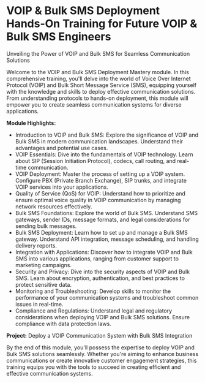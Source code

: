 # VOIP & Bulk SMS Deployment Hands-On Training for Future VOIP & Bulk SMS Engineers

Unveiling the Power of VOIP and Bulk SMS for Seamless Communication Solutions

Welcome to the VOIP and Bulk SMS Deployment Mastery module. In this comprehensive training, you'll delve into the world of Voice Over Internet Protocol (VOIP) and Bulk Short Message Service (SMS), equipping yourself with the knowledge and skills to deploy effective communication solutions. From understanding protocols to hands-on deployment, this module will empower you to create seamless communication systems for diverse applications.

**Module Highlights:**

- Introduction to VOIP and Bulk SMS: Explore the significance of VOIP and Bulk SMS in modern communication landscapes. Understand their advantages and potential use cases.
- VOIP Essentials: Dive into the fundamentals of VOIP technology. Learn about SIP (Session Initiation Protocol), codecs, call routing, and real-time communication.
- VOIP Deployment: Master the process of setting up a VOIP system. Configure PBX (Private Branch Exchange), SIP trunks, and integrate VOIP services into your applications.
- Quality of Service (QoS) for VOIP: Understand how to prioritize and ensure optimal voice quality in VOIP communication by managing network resources effectively.
- Bulk SMS Foundations: Explore the world of Bulk SMS. Understand SMS gateways, sender IDs, message formats, and legal considerations for sending bulk messages.
- Bulk SMS Deployment: Learn how to set up and manage a Bulk SMS gateway. Understand API integration, message scheduling, and handling delivery reports.
- Integration with Applications: Discover how to integrate VOIP and Bulk SMS into various applications, ranging from customer support to marketing campaigns.
- Security and Privacy: Dive into the security aspects of VOIP and Bulk SMS. Learn about encryption, authentication, and best practices to protect sensitive data.
- Monitoring and Troubleshooting: Develop skills to monitor the performance of your communication systems and troubleshoot common issues in real-time.
- Compliance and Regulations: Understand legal and regulatory considerations when deploying VOIP and Bulk SMS solutions. Ensure compliance with data protection laws.

**Project:** Deploy a VOIP Communication System with Bulk SMS Integration

By the end of this module, you'll possess the expertise to deploy VOIP and Bulk SMS solutions seamlessly. Whether you're aiming to enhance business communications or create innovative customer engagement strategies, this training equips you with the tools to succeed in creating efficient and effective communication systems.
